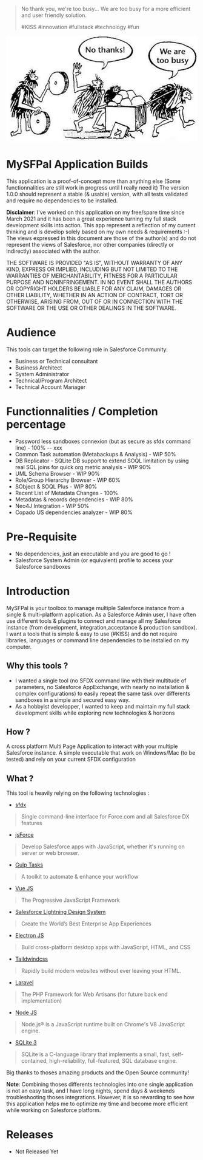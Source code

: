 > No thank you, we're too busy... 
> We are too busy for a more efficient and user friendly solution.
> 
> #KISS #innovation #fullstack #technology #fun

![No Thanks, We are too busy ...](https://github.com/mokchend/mysfpal-builds/blob/main/WeAreTooBusy.png)

# MySFPal Application Builds
This application is a proof-of-concept more than anything else (Some functionnalities are still work in progress until I really need it)
The version 1.0.0 should represent a stable (& usable) version, with all tests validated and require no dependencies to be installed.

__Disclaimer__: 
I've worked on this application on my free/spare time since March 2021 and it has been a great experience turning my full stack development skills into action.
This app represent a reflection of my current thinking and is develop solely based on my own needs & requirements :-) 
The views expressed in this document are those of the author(s) and do not represent the views of Salesforce, nor other companies (directly or indirectly) associated with the author.

THE SOFTWARE IS PROVIDED "AS IS", WITHOUT WARRANTY OF ANY KIND, EXPRESS OR
IMPLIED, INCLUDING BUT NOT LIMITED TO THE WARRANTIES OF MERCHANTABILITY,
FITNESS FOR A PARTICULAR PURPOSE AND NONINFRINGEMENT. IN NO EVENT SHALL THE
AUTHORS OR COPYRIGHT HOLDERS BE LIABLE FOR ANY CLAIM, DAMAGES OR OTHER
LIABILITY, WHETHER IN AN ACTION OF CONTRACT, TORT OR OTHERWISE, ARISING FROM,
OUT OF OR IN CONNECTION WITH THE SOFTWARE OR THE USE OR OTHER DEALINGS IN
THE SOFTWARE.


# Audience
This tools can target the following role in Salesforce Community:
- Business or Technical consultant
- Business Architect
- System Administrator
- Technical/Program Architect
- Technical Account Manager
 
# Functionnalities / Completion percentage
- Password less sandboxes connexion (but as secure as sfdx command line) - 100%
-- xxx  
- Common Task automation (Metabackups & Analysis) - WIP 50%
- DB Replicator - SQLite DB support to extend SOQL limitation by using real SQL joins for quick org metric analysis - WIP 90%
- UML Schema Browser - WIP 90%
- Role/Group Hierarchy Browser - WIP 60%
- SObject & SOQL Plus - WIP 80%
- Recent List of Metadata Changes - 100%
- Metadatas & records dependencies - WIP 80%
- Neo4J Integration - WIP 50%
- Copado US dependencies analyzer - WIP 80%

# Pre-Requisite
* No dependencies, just an executable and you are good to go !
* Salesforce System Admin (or equivalent) profile to access your Salesforce sandboxes


# Introduction
MySFPal is your toolbox to manage multiple Salesforce instance from a single & multi-platform application.
As a Salesforce Admin user, I have often use different tools & plugins to connect and manage 
all my Salesforce instance (from development, integration,acceptance & production sandbox).
I want a tools that is simple & easy to use (#KISS) and do not require libraries, languages or command line dependencies to be installed on my computer. 



## Why this tools ?
* I wanted a single tool (no SFDX command line with their multitude of parameters, no Salesforce AppExchange, with nearly no installation & complex configurations) to easily repeat the same task over differents sandboxes in a simple and secured easy way.
*  As a hobbyist developper, I wanted to keep and maintain my full stack development skills while exploring new technologies & horizons
  
## How ?
A cross platform Multi Page Application to interact with your multiple Salesforce instance.
A simple executable that work on Windows/Mac (to be tested) and rely on your current SFDX configuration

## What ?
This tool is heavily relying on the following technologies :
* [sfdx](https://developer.salesforce.com/tools/sfdxcli)
> Single command-line interface for Force.com and all Salesforce DX features
* [jsForce](https://jsforce.github.io/)
> Develop Salesforce apps with JavaScript, whether it's running on server or web browser. 
* [Gulp Tasks](https://gulpjs.com/) 
> A toolkit to automate & enhance your workflow
* [Vue JS](https://vuejs.org/) 
> The Progressive JavaScript Framework
* [Salesforce Lightning Design System](https://www.lightningdesignsystem.com/) 
> Create the World’s Best Enterprise App Experiences
* [Electron JS](https://vuejs.org/)
> Build cross-platform desktop apps with JavaScript, HTML, and CSS
* [Taildwindcss](https://tailwindcss.com/)
> Rapidly build modern websites without ever leaving your HTML.
* [Laravel](https://laravel.com/)
> The PHP Framework for Web Artisans (for future back end implementation)
* [Node JS](https://nodejs.org/en/)
> Node.js® is a JavaScript runtime built on Chrome's V8 JavaScript engine.
* [SQLite 3](https://www.sqlite.org/)
> SQLite is a C-language library that implements a small, fast, self-contained, high-reliability, full-featured, SQL database engine. 

Big thanks to thoses amazing products and the Open Source community!

__Note__: Combining thoses differents technologies into one single application is not an easy task, and I have long nights, spend days & weekends troubleshooting thoses integrations. However, it is so rewarding to see how this application helps me to optimize my time and become more efficient while working on Salesforce platform.


 
# Releases
* Not Released Yet
